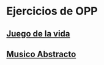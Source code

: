 # Ejercicios de OPP
## [Juego de la vida](./gol/Program.cs)
## [Musico Abstracto](./Musico_abstracto/Program.cs)
